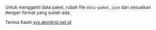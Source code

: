 Untuk mengganti data paket, rubah file `data-paket.json` dan sesuaikan dengan format yang sudah ada.

Terima Kasih
sys.dev@rst.net.id